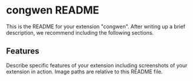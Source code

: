 # congwen README

This is the README for your extension "congwen". After writing up a brief description, we recommend including the following sections.

## Features

Describe specific features of your extension including screenshots of your extension in action. Image paths are relative to this README file.

